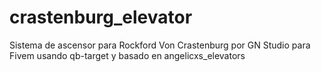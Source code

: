 # crastenburg_elevator
Sistema de ascensor para Rockford Von Crastenburg por GN Studio para Fivem usando qb-target y basado en angelicxs_elevators
